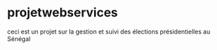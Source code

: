 # projetwebservices
ceci est un projet sur la gestion et suivi des élections présidentielles au Sénégal
